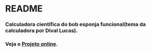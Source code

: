 # README
### Calculadora científica do bob esponja funcional(tema da calculadora por Dival Lucas).

### Veja o [Projeto online](https://luc5z.github.io/calculadora/).

